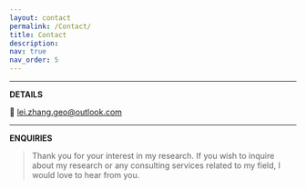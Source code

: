 ```yaml
---
layout: contact
permalink: /Contact/
title: Contact
description: 
nav: true
nav_order: 5
---
```


----
**DETAILS**

:email: lei.zhang.geo@outlook.com

----
**ENQUIRIES**

> Thank you for your interest in my research. If you wish to inquire about my research or any consulting services related to my field, I would love to hear from you.
